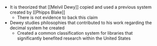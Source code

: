 - It is theorized that [[Melvil Dewy]] copied and used a previous system created by [[Phipps Blake]]
	- There is not evidence to back this claim 
- Dewey studies philosophies that contributed to his work regarding the decimal system he created
	- Created a common classification system for libraries that significantly benefited research within the United States 
